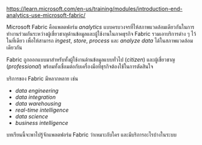 https://learn.microsoft.com/en-us/training/modules/introduction-end-analytics-use-microsoft-fabric/

Microsoft Fabric คือแพลตฟอร์ม _analytics_ แบบครบวงจรที่ให้สภาพแวดล้อมเดียวกันในการทำงานร่วมกันระหว่างผู้เชี่ยวชาญด้านข้อมูลและผู้ใช้งานในภาคธุรกิจ Fabric รวมเอาบริการต่าง ๆ ไว้ในที่เดียว เพื่อให้สามารถ _ingest_, _store_, _process_ และ _analyze data_ ได้ในสภาพแวดล้อมเดียวกัน

Fabric ถูกออกแบบมาสำหรับทั้งผู้ใช้งานด้านข้อมูลแบบทั่วไป (_citizen_) และผู้เชี่ยวชาญ (_professional_) พร้อมทั้งเชื่อมต่อกับเครื่องมือที่ธุรกิจต้องใช้ในการตัดสินใจ

บริการของ Fabric มีหลากหลาย เช่น

- _data engineering_
- _data integration_
- _data warehousing_
- _real-time intelligence_
- _data science_
- _business intelligence_

บทเรียนนี้จะพาไปรู้จักแพลตฟอร์ม Fabric ว่าเหมาะกับใคร และมีบริการอะไรบ้างในระบบ
